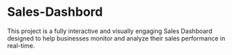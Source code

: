 # Sales-Dashbord
This project is a fully interactive and visually engaging Sales Dashboard designed to help businesses monitor and analyze their sales performance in real-time.

